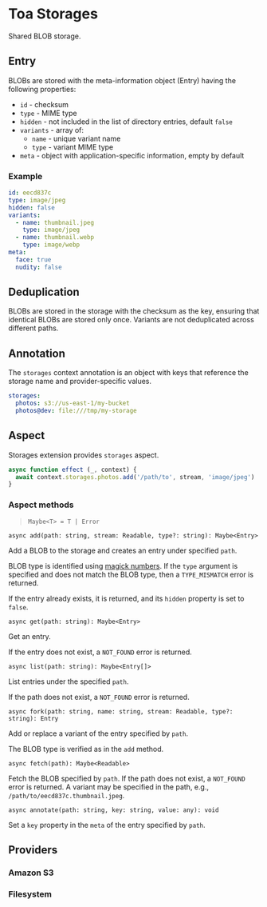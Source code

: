 # Toa Storages

Shared BLOB storage.

## Entry

BLOBs are stored with the meta-information object (Entry) having the following properties:

- `id` - checksum
- `type` - MIME type
- `hidden` - not included in the list of directory entries, default `false`
- `variants` - array of:
  - `name` - unique variant name
  - `type` - variant MIME type
- `meta` - object with application-specific information, empty by default

### Example

```yaml
id: eecd837c
type: image/jpeg
hidden: false
variants:
  - name: thumbnail.jpeg
    type: image/jpeg
  - name: thumbnail.webp
    type: image/webp
meta:
  face: true
  nudity: false
```

## Deduplication

BLOBs are stored in the storage with the checksum as the key, ensuring that identical BLOBs are
stored only once.
Variants are not deduplicated across different paths.

## Annotation

The `storages` context annotation is an object with keys that reference the storage name and
provider-specific values.

```yaml
storages:
  photos: s3://us-east-1/my-bucket
  photos@dev: file:///tmp/my-storage
```

## Aspect

Storages extension provides `storages` aspect.

```javascript
async function effect (_, context) {
  await context.storages.photos.add('/path/to', stream, 'image/jpeg')
}
```

### Aspect methods

> `Maybe<T> = T | Error`

`async add(path: string, stream: Readable, type?: string): Maybe<Entry>`

Add a BLOB to the storage and creates an entry under specified `path`.

BLOB type is identified
using [magick numbers](https://en.wikipedia.org/wiki/List_of_file_signatures).
If the `type` argument is specified and does not match the BLOB type, then a `TYPE_MISMATCH` error
is returned.

If the entry already exists, it is returned, and its `hidden` property is set to `false`.

`async get(path: string): Maybe<Entry>`

Get an entry.

If the entry does not exist, a `NOT_FOUND` error is returned.

`async list(path: string): Maybe<Entry[]>`

List entries under the specified `path`.

If the path does not exist, a `NOT_FOUND` error is returned.

`async fork(path: string, name: string, stream: Readable, type?: string): Entry`

Add or replace a variant of the entry specified by `path`.

The BLOB type is verified as in the `add` method.

`async fetch(path): Maybe<Readable>`

Fetch the BLOB specified by `path`. If the path does not exist, a `NOT_FOUND` error is returned.
A variant may be specified in the path, e.g., `/path/to/eecd837c.thumbnail.jpeg`.

`async annotate(path: string, key: string, value: any): void`

Set a `key` property in the `meta` of the entry specified by `path`.

## Providers

### Amazon S3

### Filesystem
